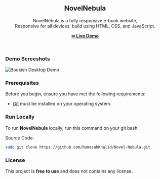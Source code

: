 <div align="center">

  <h2 align="center">NovelNebula</h2>

  NovelNebula is a fully responsive e-book website, <br />Responsive for all devices, build using HTML, CSS, and JavaScript.

  <a href=" "><strong>➥ Live Demo</strong></a>

</div>

<br />

### Demo Screeshots

![Bookish Desktop Demo](![desktop](https://github.com/RumesahKhalid/Novel-Nebula/assets/112583410/7de27358-540e-454c-88a5-977568310065) "Desktop Demo")

### Prerequisites

Before you begin, ensure you have met the following requirements:

* [Git](https://git-scm.com/downloads "Download Git") must be installed on your operating system.

### Run Locally

To run **NovelNebula** locally, run this command on your git bash:

Source Code:

```bash
sudo git clone https://github.com/RumesahKhalid/Novel-Nebula.git
```

### License

This project is **free to use** and does not contains any license.
